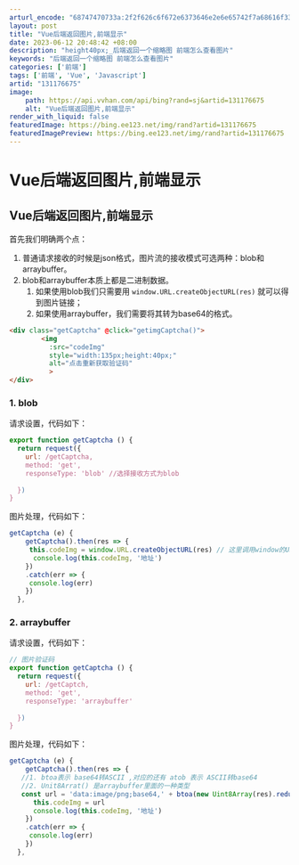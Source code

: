 ```yaml
---
arturl_encode: "68747470733a:2f2f626c6f672e6373646e2e6e65742f7a68616f333735362f:61727469636c652f64657461696c732f313331313736363735"
layout: post
title: "Vue后端返回图片,前端显示"
date: 2023-06-12 20:48:42 +08:00
description: "height40px;_后端返回一个缩略图 前端怎么查看图片"
keywords: "后端返回一个缩略图 前端怎么查看图片"
categories: ['前端']
tags: ['前端', 'Vue', 'Javascript']
artid: "131176675"
image:
    path: https://api.vvhan.com/api/bing?rand=sj&artid=131176675
    alt: "Vue后端返回图片,前端显示"
render_with_liquid: false
featuredImage: https://bing.ee123.net/img/rand?artid=131176675
featuredImagePreview: https://bing.ee123.net/img/rand?artid=131176675
---
```


# Vue后端返回图片,前端显示

## Vue后端返回图片,前端显示

首先我们明确两个点：

1. 普通请求接收的时候是json格式，图片流的接收模式可选两种：blob和arraybuffer。
2. blob和arraybuffer本质上都是二进制数据。
   1. 如果使用blob我们只需要用
      `window.URL.createObjectURL(res)`
      就可以得到图片链接；
   2. 如果使用arraybuffer，我们需要将其转为base64的格式。

```html
<div class="getCaptcha" @click="getimgCaptcha()">
        <img
          :src="codeImg"
          style="width:135px;height:40px;"
          alt="点击重新获取验证码"
          >
</div>

```

### 1. blob

请求设置，代码如下：

```js
export function getCaptcha () {
  return request({
    url: /getCaptcha,
    method: 'get',
    responseType: 'blob' //选择接收方式为blob
 
  })
}

```

图片处理，代码如下：

```js
getCaptcha (e) {
    getCaptcha().then(res => {
     this.codeImg = window.URL.createObjectURL(res) // 这里调用window的URL方法
      console.log(this.codeImg, '地址')
    })
    .catch(err => {
     console.log(err)
    })
  },

```

### 2. arraybuffer

请求设置，代码如下：

```js
// 图片验证码
export function getCaptcha () {
  return request({
    url: /getCaptch,
    method: 'get',
    responseType: 'arraybuffer'
 
  })
}

```

图片处理，代码如下：

```js
getCaptcha (e) {
    getCaptcha().then(res => {
   //1. btoa表示 base64转ASCII ,对应的还有 atob 表示 ASCII转base64
   //2. Unit8Arrat() 是arraybuffer里面的一种类型
   const url = 'data:image/png;base64,' + btoa(new Uint8Array(res).reduce((data, byte) => data + String.fromCharCode(byte), ''))
      this.codeImg = url
      console.log(this.codeImg, '地址')
    })
    .catch(err => {
     console.log(err)
    })
  },

```